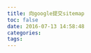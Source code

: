 ```yaml
---
title: 向google提交sitemap
toc: false
date: 2016-07-13 14:58:48
categories:
tags:
---
```







<!--more-->